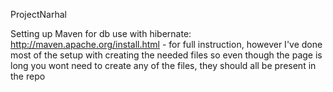 ProjectNarhal

Setting up Maven for db use with hibernate:
	http://maven.apache.org/install.html - for full instruction, however I've done most of the setup with creating the needed files so even though the 	page is long you wont need to create any of the files, they should all be present in the repo